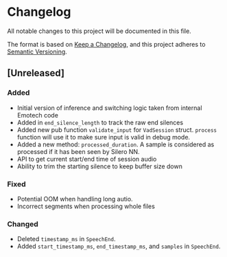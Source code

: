 # Changelog

All notable changes to this project will be documented in this file.

The format is based on [Keep a Changelog](https://keepachangelog.com/en/1.1.0/),
and this project adheres to [Semantic Versioning](https://semver.org/spec/v2.0.0.html).

## [Unreleased]
### Added
- Initial version of inference and switching logic taken from internal Emotech
code
- Added in `end_silence_length` to track the raw end silences
- Added new pub function `validate_input` for `VadSession` struct. `process` function will use it to make sure input is valid in debug mode.
- Added a new method: `processed_duration`. A sample is considered as processed if it has been seen by Silero NN.
- API to get current start/end time of session audio
- Ability to trim the starting silence to keep buffer size down

### Fixed
- Potential OOM when handling long autio.
- Incorrect segments when processing whole files

### Changed
- Deleted `timestamp_ms` in `SpeechEnd`.
- Added `start_timestamp_ms`, `end_timestamp_ms`, and `samples` in `SpeechEnd`.

